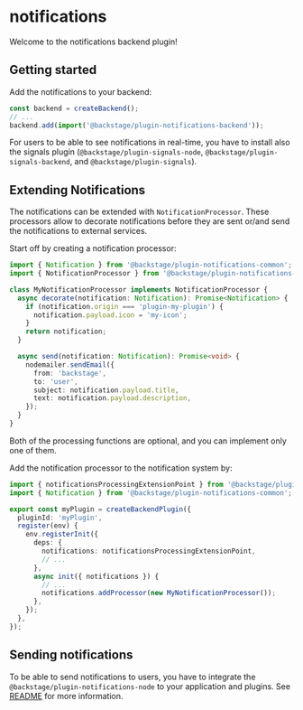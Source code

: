 # notifications

Welcome to the notifications backend plugin!

## Getting started

Add the notifications to your backend:

```ts
const backend = createBackend();
// ...
backend.add(import('@backstage/plugin-notifications-backend'));
```

For users to be able to see notifications in real-time, you have to install also
the signals plugin (`@backstage/plugin-signals-node`, `@backstage/plugin-signals-backend`, and
`@backstage/plugin-signals`).

## Extending Notifications

The notifications can be extended with `NotificationProcessor`. These processors allow to decorate notifications
before they are sent or/and send the notifications to external services.

Start off by creating a notification processor:

```ts
import { Notification } from '@backstage/plugin-notifications-common';
import { NotificationProcessor } from '@backstage/plugin-notifications-node';

class MyNotificationProcessor implements NotificationProcessor {
  async decorate(notification: Notification): Promise<Notification> {
    if (notification.origin === 'plugin-my-plugin') {
      notification.payload.icon = 'my-icon';
    }
    return notification;
  }

  async send(notification: Notification): Promise<void> {
    nodemailer.sendEmail({
      from: 'backstage',
      to: 'user',
      subject: notification.payload.title,
      text: notification.payload.description,
    });
  }
}
```

Both of the processing functions are optional, and you can implement only one of them.

Add the notification processor to the notification system by:

```ts
import { notificationsProcessingExtensionPoint } from '@backstage/plugin-notifications-node';
import { Notification } from '@backstage/plugin-notifications-common';

export const myPlugin = createBackendPlugin({
  pluginId: 'myPlugin',
  register(env) {
    env.registerInit({
      deps: {
        notifications: notificationsProcessingExtensionPoint,
        // ...
      },
      async init({ notifications }) {
        // ...
        notifications.addProcessor(new MyNotificationProcessor());
      },
    });
  },
});
```

## Sending notifications

To be able to send notifications to users, you have to integrate the `@backstage/plugin-notifications-node`
to your application and plugins.
See [README](https://github.com/backstage/backstage/blob/master/plugins/plugin-notifications-node/README.md)
for more information.
